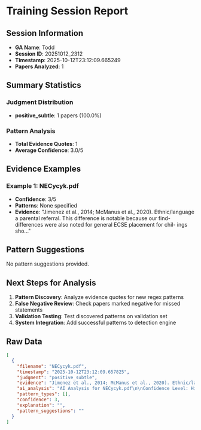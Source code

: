 # Training Session Report

## Session Information
- **GA Name**: Todd
- **Session ID**: 20251012_2312
- **Timestamp**: 2025-10-12T23:12:09.665249
- **Papers Analyzed**: 1

## Summary Statistics

### Judgment Distribution
- **positive_subtle**: 1 papers (100.0%)

### Pattern Analysis
- **Total Evidence Quotes**: 1
- **Average Confidence**: 3.0/5

## Evidence Examples


### Example 1: NECycyk.pdf
- **Confidence**: 3/5
- **Patterns**: None specified
- **Evidence**: "Jimenez et al., 2014; McManus et al., 2020). Ethnic/language a parental referral. This difference is notable because our find-
differences were also noted for general ECSE placement for chil- ings sho..."

## Pattern Suggestions

No pattern suggestions provided.

## Next Steps for Analysis

1. **Pattern Discovery**: Analyze evidence quotes for new regex patterns
2. **False Negative Review**: Check papers marked negative for missed statements  
3. **Validation Testing**: Test discovered patterns on validation set
4. **System Integration**: Add successful patterns to detection engine

## Raw Data

```json
[
  {
    "filename": "NECycyk.pdf",
    "timestamp": "2025-10-12T23:12:09.657825",
    "judgment": "positive_subtle",
    "evidence": "Jimenez et al., 2014; McManus et al., 2020). Ethnic/language a parental referral. This difference is notable because our find-\ndifferences were also noted for general ECSE placement for chil- ings show that referral source is a strong mediator of evaluation\ndren who were Latino/a Spanish speakers and those who were \u00adcompletion and ultimate placement\u2014parent referrals are more\nnon-Latino/a other language speakers. No differences were likely to be evaluated than other referral types in EI and ECSE,\nnoted in referrals, evaluation, or general placement for Latino/a and parent referrals are more likely to result in placement in\nchildren from homes where English was spoken (Latino/a ECSE. Parents who have concerns and make referrals directly\nEnglish and Latino/a bilingual) compared to non-Latino/a may be intrinsically motivated to pursue services. This may not be\nEnglish speakers, suggesting a systemic bias favoring English the case when other sources make the referral. It is not clear why\nspeakers regardless of ethnicity. Yet, disproportionality in EI and Latino/a families are less likely to self-refer to EI/ECSE. Some\nECSE placement for a language or an articulation delay was possibilities include limited familiarity with EI/ECSE, differing\nnoted for all Latino/a groups regardless of home language, point- trust and empowerment in educational or medical \u00adsystems, lack\ning toward a more general effect of ethnicity on equity at this of information sharing by providers about the reason for referral\npoint in the system. With the level of detail available through or how to follow up on the referral with EI/ECSE (including in\nintersectional analyses, state policies and interventions for out- families\u2019 home languages), and/or varied information about and/\nreach and evaluation can be finely tuned to build equity in par- or cultural perspectives on development and disability in early\nticular communities. childhood (Jimenez et al., 2012, 2014; Magnusson et al., 2017).\nIrrespective of the reason, ethnic differences in referral source",
    "ai_analysis": "AI Analysis for NECycyk.pdf\n\nConfidence Level: High (0.800)\nRecommendation: Explicit positionality detected\nPatterns Detected: Subtle Positionality\n\n\nEvidence Excerpts Found: #1 - Ai Explanation\nLikely Location: Introduction/Background\nSTRONG positionality detected (Confidence: 0.80) Patterns identified: subtle_positionality Key evidence: \u2022 subtle: Relevant passages and explanations: 1. **\"Our findings suggest that attending to children\u2019s intersecting ethnicity and language backgrounds in refer....\n\n\n#2 - Final Assessment\nLikely Location: Results/Findings\nThe preliminary findings indicate a nuanced understanding of the interplay between ethnicity, language, and access to early intervention and special education services. The evidence suggests that subtle positionality is present, particularly in how children's intersecting identities influence their experiences within these systems....\n\n\n#3 - Subtle\nLikely Location: Introduction/Background\nRelevant passages and explanations: 1. **\"Our findings suggest that attending to children\u2019s intersecting ethnicity and language backgrounds in referral, evaluation, and placement add nuance to examinations of disproportionality.\"** - This statement indicates an awareness of the complexity of identity and how it affects the research outcomes....\n\n\n\nAI Recommendation:\nStrong evidence of explicit positionality statements. Recommend categorizing as Explicit.",
    "pattern_types": [],
    "confidence": 3,
    "explanation": "",
    "pattern_suggestions": ""
  }
]
```
